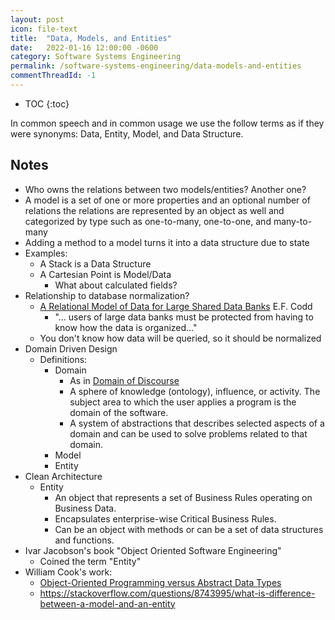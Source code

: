 ```yaml
---
layout: post
icon: file-text
title:  "Data, Models, and Entities"
date:   2022-01-16 12:00:00 -0600
category: Software Systems Engineering
permalink: /software-systems-engineering/data-models-and-entities
commentThreadId: -1
---
```


* TOC
{:toc}

In common speech and in common usage we use the follow terms as if they were synonyms:
Data, Entity, Model, and Data Structure.

## Notes

* Who owns the relations between two models/entities? Another one?
* A model is a set of one or more properties and an optional number of relations the relations are represented by an object as well and categorized by type such as one-to-many, one-to-one, and many-to-many
* Adding a method to a model turns it into a data structure due to state
* Examples:
  * A Stack is a Data Structure
  * A Cartesian Point is Model/Data
    * What about calculated fields?
* Relationship to database normalization?
  * [A Relational Model of Data for Large Shared Data Banks](https://www.seas.upenn.edu/~zives/03f/cis550/codd.pdf)
    E.F. Codd
    * "... users of large data banks must be protected from having to know how the data is organized..."
  * You don't know how data will be queried, so it should be normalized
* Domain Driven Design
  * Definitions:
    * Domain
      * As in [Domain of Discourse](https://en.wikipedia.org/wiki/Domain_of_discourse)
      * A sphere of knowledge (ontology), influence, or activity. The subject area to
        which the user applies a program is the domain of the software.
      * A system of abstractions that describes selected aspects of a domain and can be
        used to solve problems related to that domain.
    * Model
    * Entity
* Clean Architecture
  * Entity
    * An object that represents a set of Business Rules operating on Business Data.
    * Encapsulates enterprise-wise Critical Business Rules.
    * Can be an object with methods or can be a set of data structures and functions.
* Ivar Jacobson's book "Object Oriented Software Engineering"
  * Coined the term "Entity"
* William Cook's work:
  * [Object-Oriented Programming versus Abstract Data Types](https://www.cs.utexas.edu/users/wcook/papers/OOPvsADT/CookOOPvsADT90.pdf)
  * <https://stackoverflow.com/questions/8743995/what-is-difference-between-a-model-and-an-entity>